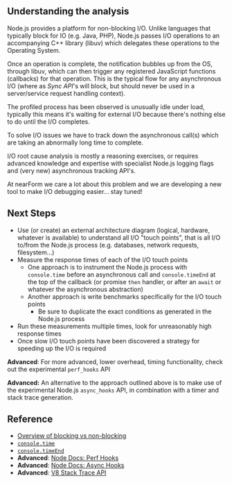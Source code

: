 ## Understanding the analysis

Node.js provides a platform for non-blocking I/O.
Unlike languages that typically block for IO (e.g. Java, PHP), Node.js passes I/O operations
to an accompanying C++ library (libuv) which delegates these operations to the Operating System.

Once an operation is complete, the notification bubbles up from the OS, through libuv, which can then
trigger any registered JavaScript functions (callbacks) for that operation. This is the typical
flow for any asynchronous I/O (where as *Sync API*'s will block, but should never be used in a
server/service request handling context).

The profiled process has been observed is unusually idle under load, typically this means
it's waiting for external I/O because there's nothing else to do until the I/O completes.

To solve I/O issues we have to track down the asynchronous call(s) which are taking an
abnormally long time to complete.

I/O root cause analysis is mostly a reasoning exercises, or requires advanced knowledge and
expertise with specialist Node.js logging flags and (very new) asynchronous tracking API's.

At nearForm we care a lot about this problem and we are developing a new tool to make
I/O debugging easier... stay tuned!

## Next Steps
- Use (or create) an external architecture diagram (logical, hardware, whatever is available) to
understand all I/O "touch points", that is all I/O to/from the Node.js process (e.g. databases, network requests, filesystem...)
- Measure the response times of each of the I/O touch points
  - One approach is to instrument the Node.js process with `console.time` before an asynchronous call
    and `console.timeEnd` at the top of the callback (or promise `then` handler, or after an `await` or whatever the asynchronous abstraction)
  - Another approach is write benchmarks specifically for the I/O touch points
    - Be sure to duplicate the exact conditions as generated in the Node.js process
- Run these measurements multiple times, look for unreasonably high response times
- Once slow I/O touch points have been discovered a strategy for speeding up the I/O is required  

**Advanced**: For more advanced, lower overhead, timing functionality, check out the experimental `perf_hooks` API  

**Advanced:** An alternative to the approach outlined above is to make use of the experimental
Node.js `async_hooks` API, in combination with a timer and stack trace generation.

## Reference

* [Overview of blocking vs non-blocking](https://nodejs.org/en/docs/guides/blocking-vs-non-blocking/)
* [`console.time`](https://developer.mozilla.org/en-US/docs/Web/API/Console/time)
* [`console.timeEnd`](https://developer.mozilla.org/en-US/docs/Web/API/Console/timeEnd)
* **Advanced**: [Node Docs: Perf Hooks](https://nodejs.org/api/perf_hooks.html)
* **Advanced**: [Node Docs: Async Hooks](https://nodejs.org/dist/latest-v8.x/docs/api/async_hooks.html)
* **Advanced**: [V8 Stack Trace API](https://github.com/v8/v8/wiki/Stack-Trace-API)
